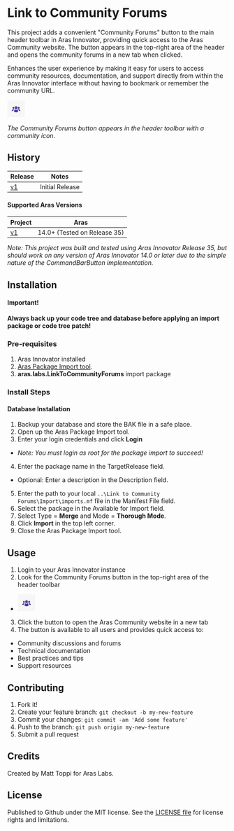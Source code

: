 # Link to Community Forums

This project adds a convenient "Community Forums" button to the main header toolbar in Aras Innovator, providing quick access to the Aras Community website. The button appears in the top-right area of the header and opens the community forums in a new tab when clicked.

Enhances the user experience by making it easy for users to access community resources, documentation, and support directly from within the Aras Innovator interface without having to bookmark or remember the community URL.

![Community Forums Button](./Screenshots/community-forums-button.png)

*The Community Forums button appears in the header toolbar with a community icon.*

## History

Release | Notes
--------|--------
[v1](https://github.com/ArasLabs/link-to-community-forums/releases/tag/v1) | Initial Release

#### Supported Aras Versions

Project | Aras
--------|------
[v1](https://github.com/ArasLabs/link-to-community-forums/releases/tag/v1) | 14.0+ (Tested on Release 35)

_Note: This project was built and tested using Aras Innovator Release 35, but should work on any version of Aras Innovator 14.0 or later due to the simple nature of the CommandBarButton implementation._ 


## Installation

#### Important!
**Always back up your code tree and database before applying an import package or code tree patch!**

### Pre-requisites
1. Aras Innovator installed
2. [Aras Package Import tool](https://aras.com/en/support/downloads).
3. **aras.labs.LinkToCommunityForums** import package

### Install Steps

#### Database Installation
1. Backup your database and store the BAK file in a safe place.
2. Open up the Aras Package Import tool.
3. Enter your login credentials and click **Login**
  * _Note: You must login as root for the package import to succeed!_
4. Enter the package name in the TargetRelease field.
  * Optional: Enter a description in the Description field.
5. Enter the path to your local `..\Link to Community Forums\Import\imports.mf` file in the Manifest File field.
6. Select the package in the Available for Import field.
7. Select Type = **Merge** and Mode = **Thorough Mode**.
8. Click **Import** in the top left corner.
9. Close the Aras Package Import tool.

## Usage

1. Login to your Aras Innovator instance
2. Look for the Community Forums button in the top-right area of the header toolbar
  * ![screenshot](Screenshots/community-forums-button.png)
3. Click the button to open the Aras Community website in a new tab
4. The button is available to all users and provides quick access to:
  * Community discussions and forums
  * Technical documentation
  * Best practices and tips
  * Support resources


## Contributing

1. Fork it!
2. Create your feature branch: `git checkout -b my-new-feature`
3. Commit your changes: `git commit -am 'Add some feature'`
4. Push to the branch: `git push origin my-new-feature`
5. Submit a pull request

## Credits

Created by Matt Toppi for Aras Labs. 

## License

Published to Github under the MIT license. See the [LICENSE file](./LICENSE) for license rights and limitations.